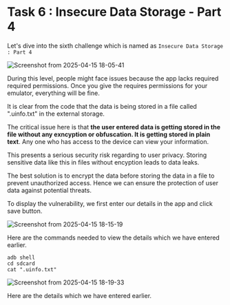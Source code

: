 # Task 6 : Insecure Data Storage - Part 4 

Let's dive into the sixth challenge which is named as `Insecure Data Storage : Part 4`

![Screenshot from 2025-04-15 18-05-41](https://github.com/user-attachments/assets/648bb133-bd24-4e51-b35b-f587c2f8aab3)

During this level, people might face issues because the app lacks required required permissions. Once you give the requires permissions for your emulator, everything will be fine.

It is clear from the code that the data is being stored in a file called ".uinfo.txt" in the external storage.

The critical issue here is that **the user entered data is getting stored in the file without any exncyption or obfuscation. It is getting stored in plain text**. Any one who has access to the device can view your information.

This presents a serious security risk regarding to user privacy. Storing sensitive data like this in files without encyption leads to data leaks.

The best solution is to encrypt the data before storing the data in a file to prevent unauthorized access. Hence we can ensure the protection of user data against potential threats.

To display the vulnerability, we first enter our details in the app and click save button.

![Screenshot from 2025-04-15 18-15-19](https://github.com/user-attachments/assets/2d3edc0c-a76e-4efd-bbfa-5bc19b4b4c38)

Here are the commands needed to view the details which we have entered earlier.


```
adb shell
cd sdcard
cat ".uinfo.txt"
```
![Screenshot from 2025-04-15 18-19-33](https://github.com/user-attachments/assets/e752f968-dbd0-44f0-ab91-bf1b63491637)

Here are the details which we have entered earlier.
